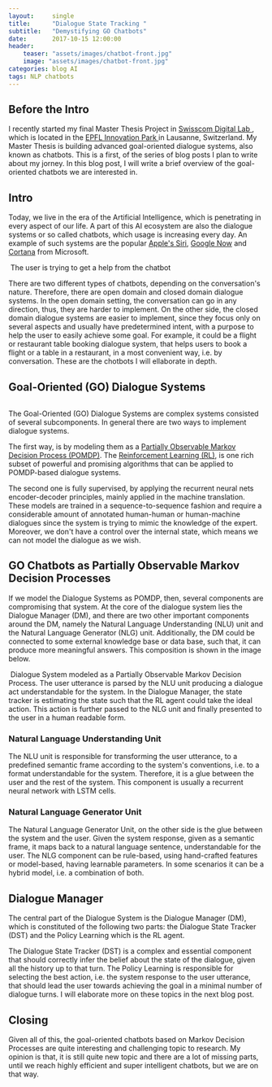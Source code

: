 ```yaml
---
layout:     single
title:      "Dialogue State Tracking "
subtitle:   "Demystifying GO Chatbots"
date:       2017-10-15 12:00:00
header:
    teaser: "assets/images/chatbot-front.jpg"
    image: "assets/images/chatbot-front.jpg"
categories: blog AI
tags: NLP chatbots
---
```


<h2> Before the Intro </h2>

<p>I recently started my final Master Thesis Project in <a href="https://www.swisscom.ch/en/business/enterprise/news/digital-lab.html" target="_blank"> Swisscom Digital Lab </a>, which is located in the <a href="https://epfl-innovationpark.ch" target="_blank"> EPFL Innovation Park </a> in Lausanne, Switzerland. My Master Thesis is building advanced goal-oriented dialogue systems, also known as chatbots. This is a first, of the series of blog posts I plan to write about my jorney. In this blog post, I will write a brief overview of the goal-oriented chatbots we are interested in.</p>


<h2> Intro </h2>


<p>Today, we live in the era of the Artificial Intelligence, which is penetrating in every aspect of our life. A part of this AI ecosystem are also the dialogue systems or so called chatbots, which usage is increasing every day. An example of such systems are the popular <a href="https://www.apple.com/ios/siri/" target="_blank">Apple's Siri</a>, <a href="https://en.wikipedia.org/wiki/Google_Now" target="_blank">Google Now</a> and <a href="https://www.microsoft.com/en-us/windows/cortana" target="_blank">Cortana</a> from Microsoft. </p>


<img src="{{ site.baseurl }}/assets/images/what-are-chatbots.jpg" alt="">
<span class="caption text-muted">The user is trying to get a help from the chatbot</span>


<p>There are two different types of chatbots, depending on the conversation's nature. Therefore, there are open domain and closed domain dialogue systems. In the open domain setting, the conversation can go in any direction, thus, they are harder to implement. On the other side, the closed domain dialogue systems are easier to implement, since they focus only on several aspects and usually have predetermined intent, with a purpose to help the user to easily achieve some goal. For example, it could be a flight or restaurant table booking dialogue system, that helps users to book a flight or a table in a restaurant, in a most convenient way, i.e. by conversation. These are the chotbots I will ellaborate in depth.</p>


<h2> Goal-Oriented (GO) Dialogue Systems </h2>

<img src="{{ site.baseurl }}/assets/images/goal-achieving.png" alt="" align="middle">
<span class="caption text-muted"></span>


<p>The Goal-Oriented (GO) Dialogue Systems are complex systems consisted of several subcomponents. In general there are two ways to implement dialogue systems.</p>

<p>The first way, is by modeling them as a <a href="https://en.wikipedia.org/wiki/Partially_observable_Markov_decision_process" target="_blank">Partially Observable Markov Decision Process (POMDP)</a>. The <a href="https://en.wikipedia.org/wiki/Reinforcement_learning" target="_blank">Reinforcement Learning (RL)</a>, is one rich subset of powerful and promising algorithms that can be applied to POMDP-based dialogue systems.</p>

<p>The second one is fully supervised, by applying the recurrent neural nets encoder-decoder principles, mainly applied in the machine translation. These models are trained in a sequence-to-sequence fashion and require a considerable amount of annotated human-human or human-machine dialogues since the system is trying to mimic the knowledge of the expert. Moreover, we don't have a control over the internal state, which means we can not model the dialogue as we wish.</p>


<h2> GO Chatbots as Partially Observable Markov Decision Processes </h2>

<p>If we model the Dialogue Systems as POMDP, then, several components are compromising that system. At the core of the dialogue system lies the Dialogue Manager (DM), and there are two other important components around the DM, namely the Natural Language Understanding (NLU) unit and the Natural Language Generator (NLG) unit. Additionally, the DM could be connected to some external knowledge base or data base, such that, it can produce more meaningful answers. This composition is shown in the image below. </p>


<img src="{{ site.baseurl }}/assets/images/Dialogue_System.png" alt="">
<span class="caption text-muted">Dialogue System modeled as a Partially Observable Markov Decision Process. The user utterance is parsed by the NLU unit producing a dialogue act understandable for the system. In the Dialogue Manager, the state tracker is estimating the state such that the RL agent could take the ideal action. This action is further passed to the NLG unit and finally presented to the user in a human readable form.</span>


<h3> Natural Language Understanding Unit </h3>

<p>The NLU unit is responsible for transforming the user utterance, to a predefined semantic frame according to the system's conventions, i.e. to a format understandable for the system. Therefore, it is a glue between the user and the rest of the system. This component is usually a recurrent neural network with LSTM cells.
</p>

<h3> Natural Language Generator Unit </h3>

<p>The Natural Language Generator Unit, on the other side is the glue between the system and the user. Given the system response, given as a semantic frame, it maps back to a natural language sentence, understandable for the user. The NLG component can be rule-based, using hand-crafted features or model-based, having learnable parameters. In some scenarios it can be a hybrid model, i.e. a combination of both. </p>


<h2> Dialogue Manager </h2>

<p>The central part of the Dialogue System is the Dialogue Manager (DM), which is constituted of the following two parts: the Dialogue State Tracker (DST) and the Policy Learning which is the RL agent.</p>

<p>The Dialogue State Tracker (DST) is a complex and essential component that should correctly infer the belief about the state of the dialogue, given all the history up to that turn. The Policy Learning is responsible for selecting the best action, i.e. the system response to the user utterance, that should lead the user towards achieving the goal in a minimal number of dialogue turns. I will elaborate more on these topics in the next blog post.</p>


<h2> Closing </h2>

<p>Given all of this, the goal-oriented chatbots based on Markov Decision Processes are quite interesting and challenging topic to research. My opinion is that, it is still quite new topic and there are a lot of missing parts, until we reach highly efficient and super intelligent chatbots, but we are on that way.</p>

